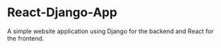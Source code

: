 # React-Django-App
A simple website application using Django for the backend and React for the frontend.
